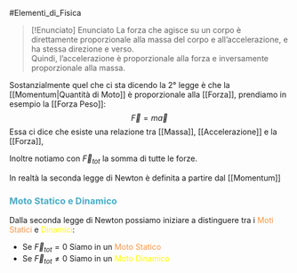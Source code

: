 #Elementi_di_Fisica 

>[!Enunciato]  Enunciato
>La forza che agisce su un corpo è direttamente proporzionale alla massa del corpo e all’accelerazione, e ha stessa direzione e verso.  
Quindi, l’accelerazione è proporzionale alla forza e inversamente proporzionale alla massa.

Sostanzialmente quel che ci sta dicendo la 2° legge è che la [[Momentum|Quantità di Moto]] è proporzionale alla [[Forza]], prendiamo in esempio la [[Forza Peso]]:
$$\vec{F}=m \vec{a}$$
Essa ci dice che esiste una relazione tra [[Massa]], [[Accelerazione]] e la [[Forza]],

Inoltre notiamo con $\vec{F}_{tot}$ la somma di tutte le forze.

In realtà la seconda legge di Newton è definita a partire dal [[Momentum]]


### <font color="#4bacc6">Moto Statico e Dinamico</font>

Dalla seconda legge di Newton possiamo iniziare a distinguere tra i <font color="#f79646">Moti Statici</font> e <font color="#ffff00">Dinamici</font>:

- Se $\vec{F}_{tot}=0$ Siamo in un <font color="#f79646">Moto Statico</font>
- Se $\vec{F}_{tot}\neq 0$ Siamo in un <font color="#ffff00">Moto Dinamico</font>
